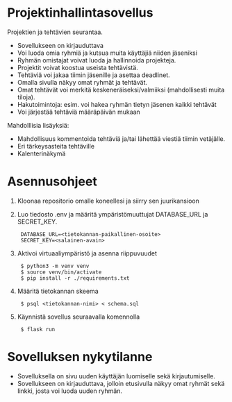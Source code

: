 # Projektinhallintasovellus

Projektien ja tehtävien seurantaa.
- Sovellukseen on kirjauduttava
- Voi luoda omia ryhmiä ja kutsua muita käyttäjiä niiden jäseniksi
- Ryhmän omistajat voivat luoda ja hallinnoida projekteja.
- Projektit voivat koostua useista tehtävistä.
- Tehtäviä voi jakaa tiimin jäsenille ja asettaa deadlinet.
- Omalla sivulla näkyy omat ryhmät ja tehtävät.
- Omat tehtävät voi merkitä keskeneräiseksi/valmiiksi (mahdollisesti muita tiloja).
- Hakutoimintoja: esim. voi hakea ryhmän tietyn jäsenen kaikki tehtävät
- Voi järjestää tehtäviä määräpäivän mukaan

Mahdolllisia lisäyksiä:
- Mahdollisuus kommentoida tehtäviä ja/tai lähettää viestiä tiimin vetäjälle.
- Eri tärkeysasteita tehtäville
- Kalenterinäkymä


# Asennusohjeet

1. Kloonaa repositorio omalle koneellesi ja siirry sen juurikansioon
2. Luo tiedosto .env ja määritä ympäristömuuttujat DATABASE_URL ja SECRET_KEY.

        DATABASE_URL=<tietokannan-paikallinen-osoite>
        SECRET_KEY=<salainen-avain>

3. Aktivoi virtuaaliympäristö ja asenna riippuvuudet 

        $ python3 -m venv venv
        $ source venv/bin/activate
        $ pip install -r ./requirements.txt

4. Määritä tietokannan skeema

        $ psql <tietokannan-nimi> < schema.sql

5. Käynnistä sovellus seuraavalla komennolla

        $ flask run

# Sovelluksen nykytilanne

- Sovelluksella on sivu uuden käyttäjän luomiselle sekä kirjautumiselle.
- Sovellukseen on kirjauduttava, jolloin etusivulla näkyy omat ryhmät sekä linkki, josta voi luoda uuden ryhmän.

